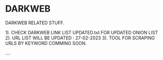 # DARKWEB
DARKWEB RELATED STUFF.

1). CHECK DARKWEB LINK LIST UPDATED.txt FOR UPDATED ONION LIST
2). URL LIST WILL BE UPDATED : 27-02-2023
3). TOOL FOR SCRAPING URLS BY KEYWORD COMMING SOON.

....
